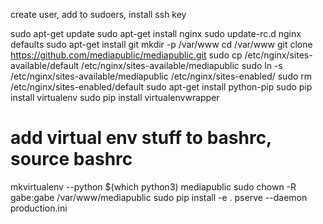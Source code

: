 create user, add to sudoers, install ssh key

sudo apt-get update
sudo apt-get install nginx
sudo update-rc.d nginx defaults
sudo apt-get install git
mkdir -p /var/www
cd /var/www
git clone https://github.com/mediapublic/mediapublic.git
sudo cp /etc/nginx/sites-available/default /etc/nginx/sites-available/mediapublic
sudo ln -s /etc/nginx/sites-available/mediapublic /etc/nginx/sites-enabled/
sudo rm /etc/nginx/sites-enabled/default
sudo apt-get install python-pip
sudo pip install virtualenv
sudo pip install virtualenvwrapper
# add virtual env stuff to bashrc, source bashrc
mkvirtualenv --python $(which python3) mediapublic
sudo chown -R gabe:gabe /var/www/mediapublic
sudo pip install -e .
pserve --daemon production.ini
